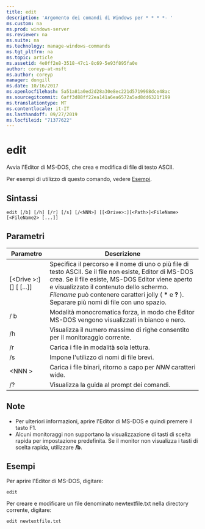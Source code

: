 ```yaml
---
title: edit
description: 'Argomento dei comandi di Windows per * * * *- '
ms.custom: na
ms.prod: windows-server
ms.reviewer: na
ms.suite: na
ms.technology: manage-windows-commands
ms.tgt_pltfrm: na
ms.topic: article
ms.assetid: 4e0ff2e8-3518-47c1-8c69-5e93f895fa0e
author: coreyp-at-msft
ms.author: coreyp
manager: dongill
ms.date: 10/16/2017
ms.openlocfilehash: 5a51a81a0ed2d28a30e8ec221d5719968dce48ac
ms.sourcegitcommit: 6aff3d88ff22ea141a6ea6572a5ad8dd6321f199
ms.translationtype: MT
ms.contentlocale: it-IT
ms.lasthandoff: 09/27/2019
ms.locfileid: "71377622"
---
```

# <a name="edit"></a>edit



Avvia l'Editor di MS-DOS, che crea e modifica di file di testo ASCII.

Per esempi di utilizzo di questo comando, vedere [Esempi](#BKMK_examples).

## <a name="syntax"></a>Sintassi

```
edit [/b] [/h] [/r] [/s] [/<NNN>] [[<Drive>:][<Path>]<FileName> [<FileName2> [...]]
```

## <a name="parameters"></a>Parametri

|Parametro|Descrizione|
|---------|-----------|
|[\<Drive >:] [<Path>] <FileName> [<FileName2> [...]]|Specifica il percorso e il nome di uno o più file di testo ASCII. Se il file non esiste, Editor di MS-DOS crea. Se il file esiste, MS-DOS Editor viene aperto e visualizzato il contenuto dello schermo. *Filename* può contenere caratteri jolly ( **&#42;** e **?** ). Separare più nomi di file con uno spazio.|
|/ b|Modalità monocromatica forza, in modo che Editor MS-DOS vengono visualizzati in bianco e nero.|
|/h|Visualizza il numero massimo di righe consentito per il monitoraggio corrente.|
|/r|Carica i file in modalità sola lettura.|
|/s|Impone l'utilizzo di nomi di file brevi.|
|\<NNN >|Carica i file binari, ritorno a capo per *NNN* caratteri wide.|
|/?|Visualizza la guida al prompt dei comandi.|

## <a name="remarks"></a>Note

-   Per ulteriori informazioni, aprire l'Editor di MS-DOS e quindi premere il tasto F1.
-   Alcuni monitoraggi non supportano la visualizzazione di tasti di scelta rapida per impostazione predefinita. Se il monitor non visualizza i tasti di scelta rapida, utilizzare **/b**.

## <a name="BKMK_examples"></a>Esempi

Per aprire l'Editor di MS-DOS, digitare:
```
edit
```
Per creare e modificare un file denominato newtextfile.txt nella directory corrente, digitare:
```
edit newtextfile.txt
```